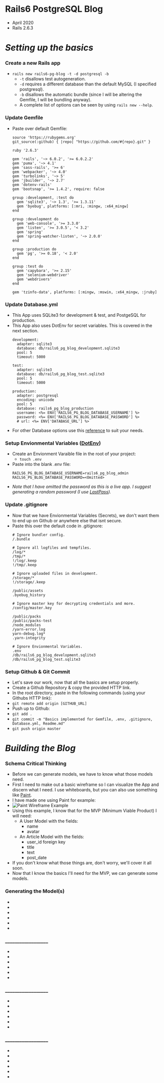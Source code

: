 # Rails6 PostgreSQL Blog
 * April 2020
 * Rails 2.6.3

# _Setting up the basics_

### __Create a new Rails app__
  * `rails new rails6-pg-blog -t -d postgresql -b`
    * `-t` disallows test autogeneration.
    * `-d` requires a different database than the default MySQL (I specified postgresql).
    * `-b` disallows the automatic bundle (since I will be altering the Gemfile, I will be bundling anyway).
    * A complete list of options can be seen by using `rails new --help`.

### __Update Gemfile__
  * Paste over default Gemfile:
    ```
    source 'https://rubygems.org'
    git_source(:github) { |repo| "https://github.com/#{repo}.git" }

    ruby '2.6.3'

    gem 'rails', '~> 6.0.2', '>= 6.0.2.2'
    gem 'puma', '~> 4.1'
    gem 'sass-rails', '>= 6'
    gem 'webpacker', '~> 4.0'
    gem 'turbolinks', '~> 5'
    gem 'jbuilder', '~> 2.7'
    gem 'dotenv-rails'
    gem 'bootsnap', '>= 1.4.2', require: false

    group :development, :test do
      gem 'sqlite3', '~> 1.3', '>= 1.3.11'
      gem 'byebug', platforms: [:mri, :mingw, :x64_mingw]
    end

    group :development do
      gem 'web-console', '>= 3.3.0'
      gem 'listen', '>= 3.0.5', '< 3.2'
      gem 'spring'
      gem 'spring-watcher-listen', '~> 2.0.0'
    end

    group :production do
      gem 'pg', '>= 0.18', '< 2.0'
    end

    group :test do
      gem 'capybara', '>= 2.15'
      gem 'selenium-webdriver'
      gem 'webdrivers'
    end

    gem 'tzinfo-data', platforms: [:mingw, :mswin, :x64_mingw, :jruby]
    ```

### __Update Database.yml__
  * This App uses SQLite3 for development & test, and PostgeSQL for production.
  * This App also uses DotEnv for secret variables. This is covered in the next section.
    ```
    development:
      adapter: sqlite3
      database: db/rails6_pg_blog_development.sqlite3
      pool: 5
      timeout: 5000

    test:
      adapter: sqlite3
      database: db/rails6_pg_blog_test.sqlite3
      pool: 5
      timeout: 5000

    production:
      adapter: postgresql
      encoding: unicode
      pool: 5
      database: rails6_pg_blog_production
      username: <%= ENV['RAILS6_PG_BLOG_DATABASE_USERNAME'] %>
      password: <%= ENV['RAILS6_PG_BLOG_DATABASE_PASSWORD'] %>
      # url: <%= ENV['DATABASE_URL'] %>
    ```
  * For other Database options use this [reference](https://gist.github.com/jwo/4512764) to suit your needs.

### __Setup Envionmental Variables ([DotEnv](https://github.com/mikamai/dotenv))__
  * Create an Envionment Varaible file in the root of your project:
    * `touch .env`
  * Paste into the blank .env file:
    ```
    RAILS6_PG_BLOG_DATABASE_USERNAME=rails6_pg_blog_admin
    RAILS6_PG_BLOG_DATABASE_PASSWORD=<Omitted>
    ```
  * _Note that I have omitted the password as this is a live app. I suggest generating a random password (I use [LastPass](https://www.lastpass.com/))._

### __Update .gitignore__
  * Now that we have Envionmental Variables (Secrets), we don't want them to end up on Github or anywhere else that isnt secure.
  * Paste this over the default code in .gitignore:
    ```
    # Ignore bundler config.
    /.bundle

    # Ignore all logfiles and tempfiles.
    /log/*
    /tmp/*
    !/log/.keep
    !/tmp/.keep

    # Ignore uploaded files in development.
    /storage/*
    !/storage/.keep

    /public/assets
    .byebug_history

    # Ignore master key for decrypting credentials and more.
    /config/master.key

    /public/packs
    /public/packs-test
    /node_modules
    /yarn-error.log
    yarn-debug.log*
    .yarn-integrity

    # Ignore Envionmental Variables.
    .env
    /db/rails6_pg_blog_development.sqlite3
    /db/rails6_pg_blog_test.sqlite3
    ```

### __Setup Github & Git Commit__
  * Let's save our work, now that all the basics are setup properly.
  * Create a Github Repository & copy the provided HTTP link.
  * In the root directory, paste in the following commands (using your Githubs HTTP link):
  * `git remote add origin [GITHUB_URL]`
  * Push up to Github:
  * `git add .`
  * `git commit -m "Basics implemented for Gemfile, .env, .gitignore, Database.yml, Readme.md"`
  * `git push origin master`

# _Building the Blog_

### __Schema Critical Thinking__
  * Before we can generate models, we have to know what those models need.
  * First I need to make out a basic wireframe so I can visualize the App and discern what I need. I use whiteboards, but you can also use something like [Paint](https://jspaint.app/).
  * I have made one using Paint for example:
  * ![Paint Wireframe Example](/app/assets/images/readme/paint_example.png?raw=true "Paint Wireframe Example")
  * Using this example, I know that for the MVP (Minimum Viable Product) I will need:
    * A User Model with the fields:
      * name
      * avatar
    * An Article Model with the fields:
      * user_id foreign key
      * title
      * text
      * post_date
  * If you don't know what those things are, don't worry, we'll cover it all soon.
  * Now that I know the basics I'll need for the MVP, we can generate some models.

### __Generating the Model(s)__
  * 
  * 
  * 
  * 
  * 
  * 

### __________________
  * 
  * 
  * 
  * 
  * 
  * 

### __________________
  * 
  * 
  * 
  * 
  * 
  * 

### __________________
  * 
  * 
  * 
  * 
  * 
  * 